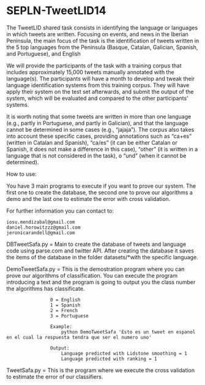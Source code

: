# SEPLN-TweetLID14

The TweetLID shared task consists in identifying the language or languages in which tweets are written. Focusing on events, and news in the Iberian Peninsula, the main focus of the task is the identification of tweets written in the 5 top languages from the Peninsula (Basque, Catalan, Galician, Spanish, and Portuguese), and English

We will provide the participants of the task with a training corpus that includes approximately 15,000 tweets manually annotated with the language(s). The participants will have a month to develop and tweak their language identification systems from this training corpus. They will have apply their system on the test set afterwards, and submit the output of the system, which will be evaluated and compared to the other participants’ systems.

It is worth noting that some tweets are written in more than one language (e.g., partly in Portuguese, and partly in Galician), and that the language cannot be determined in some cases (e.g., “jajaja”). The corpus also takes into account these specific cases, providing annotations such as “ca+es” (written in Catalan and Spanish), “ca/es” (it can be either Catalan or Spanish, it does not make a difference in this case), “other” (it is written in a language that is not considered in the task), o “und” (when it cannot be determined).


How to use:

You have 3 main programs to execute if you want to prove our system. The first one to create the database, the second one to prove our algorithms
a demo and the last one to estimate the error with cross validation.

For further information you can contact to:

    iosu.mendizabal@gmail.com
    daniel.horowitzzz@gmail.com
    jeronicarandell@gmail.com

    

DBTweetSafa.py = Main to create the database of tweets and language code using parse.com and twitter API.
                After creating the database it saves the items of the database in the folder datasets/*with the specific language.


DemoTweetSafa.py = This is the demostration program where you can prove our algorithms of classification.
                    You can execute the program introducing a text and the program is going to output you the class number the algorithms has
                    classificate.

                    0 = English
                    1 = Spanish
                    2 = French
                    3 = Portuguese

                    Example:
                        python DemoTweetSafa 'Esto es un tweet en espanol en el cual la respuesta tendra que ser el numero uno'

                    Output:
                        Language predicted with Lidstone smoothing = 1
                        Language predicted with ranking = 1

TweetSafa.py = This is the program where we execute the cross validation to estimate the error of our classifiers.

